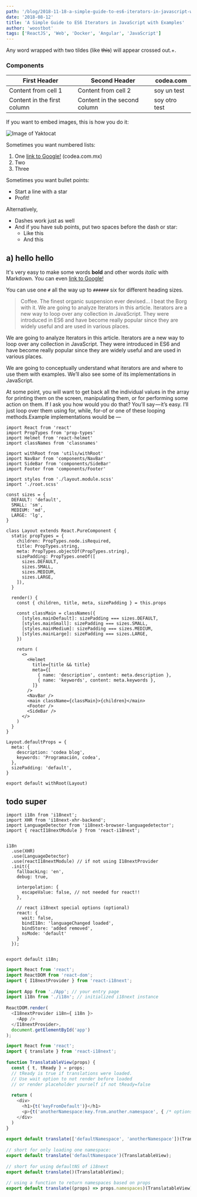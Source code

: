 ```yaml
---
path: '/blog/2018-11-18-a-simple-guide-to-es6-iterators-in-javascript-with-examples'
date: '2018-08-12'
title: 'A Simple Guide to ES6 Iterators in JavaScript with Examples'
author: 'woostbot'
tags: ['ReactJS', 'Web', 'Docker', 'Angular', 'JavaScript']
---
```


Any word wrapped with two tildes (like ~~this~~) will appear crossed out.+.

### Components

| First Header                | Second Header                | codea.com     |
| --------------------------- | ---------------------------- | ------------- |
| Content from cell 1         | Content from cell 2          | soy un test   |
| Content in the first column | Content in the second column | soy otro test |

If you want to embed images, this is how you do it:

![Image of Yaktocat](https://cdn-images-1.medium.com/max/1380/1*hrrakxVFbJDP0jKrC5D_VA.png)

Sometimes you want numbered lists:

1. One [link to Google!](http://google.com) (codea.com.mx)
2. Two
3. Three

Sometimes you want bullet points:

- Start a line with a star
- Profit!

Alternatively,

- Dashes work just as well
- And if you have sub points, put two spaces before the dash or star:
  - Like this
  - And this

## a) hello hello

It's very easy to make some words **bold** and other words _italic_ with Markdown. You can even [link to Google!](http://google.com)

You can use one `#` all the way up to `######` six for different heading sizes.

> Coffee. The finest organic suspension ever devised... I beat the Borg with it.
> We are going to analyze Iterators in this article. Iterators are a new way to loop over any collection in JavaScript. They were introduced in ES6 and have become really popular since they are widely useful and are used in various places.

We are going to analyze Iterators in this article. Iterators are a new way to loop over any collection in JavaScript. They were introduced in ES6 and have become really popular since they are widely useful and are used in various places.

We are going to conceptually understand what iterators are and where to use them with examples. We’ll also see some of its implementations in JavaScript.

At some point, you will want to get back all the individual values in the array for printing them on the screen, manipulating them, or for performing some action on them. If I ask you how would you do that? You’ll say — it’s easy. I’ll just loop over them using for, while, for-of or one of these looping methods.Example implementations would be —

```js{numberLines: true}
import React from 'react'
import PropTypes from 'prop-types'
import Helmet from 'react-helmet'
import classNames from 'classnames'

import withRoot from 'utils/withRoot'
import NavBar from 'components/NavBar'
import SideBar from 'components/SideBar'
import Footer from 'components/Footer'

import styles from './layout.module.scss'
import './root.scss'

const sizes = {
  DEFAULT: 'default',
  SMALL: 'sm',
  MEDIUM: 'md',
  LARGE: 'lg',
}

class Layout extends React.PureComponent {
  static propTypes = {
    children: PropTypes.node.isRequired,
    title: PropTypes.string,
    meta: PropTypes.objectOf(PropTypes.string),
    sizePadding: PropTypes.oneOf([
      sizes.DEFAULT,
      sizes.SMALL,
      sizes.MEDIUM,
      sizes.LARGE,
    ]),
  }

  render() {
    const { children, title, meta, sizePadding } = this.props

    const classMain = classNames({
      [styles.mainDefault]: sizePadding === sizes.DEFAULT,
      [styles.mainSmall]: sizePadding === sizes.SMALL,
      [styles.mainMedium]: sizePadding === sizes.MEDIUM,
      [styles.mainLarge]: sizePadding === sizes.LARGE,
    })

    return (
      <>
        <Helmet
          title={title && title}
          meta={[
            { name: 'description', content: meta.description },
            { name: 'keywords', content: meta.keywords },
          ]}
        />
        <NavBar />
        <main className={classMain}>{children}</main>
        <Footer />
        <SideBar />
      </>
    )
  }
}

Layout.defaultProps = {
  meta: {
    description: 'codea blog',
    keywords: 'Programación, codea',
  },
  sizePadding: 'default',
}

export default withRoot(Layout)
```

## todo super

```js{1-3,12}{numberLines: true}
import i18n from 'i18next';
import XHR from 'i18next-xhr-backend';
import LanguageDetector from 'i18next-browser-languagedetector';
import { reactI18nextModule } from 'react-i18next';
​
​
i18n
  .use(XHR)
  .use(LanguageDetector)
  .use(reactI18nextModule) // if not using I18nextProvider
  .init({
    fallbackLng: 'en',
    debug: true,
​
    interpolation: {
      escapeValue: false, // not needed for react!!
    },
​
    // react i18next special options (optional)
    react: {
      wait: false,
      bindI18n: 'languageChanged loaded',
      bindStore: 'added removed',
      nsMode: 'default'
    }
  });
​
​
export default i18n;
```

```js
import React from 'react';
import ReactDOM from 'react-dom';
import { I18nextProvider } from 'react-i18next';
​
import App from './App'; // your entry page
import i18n from './i18n'; // initialized i18next instance
​
ReactDOM.render(
  <I18nextProvider i18n={ i18n }>
    <App />
  </I18nextProvider>,
  document.getElementById('app')
);
```

```js
import React from 'react';
import { translate } from 'react-i18next';
​
function TranslatableView(props) {
  const { t, tReady } = props;
  // tReady is true if translations were loaded.
  // Use wait option to not render before loaded
  // or render placeholder yourself if not tReady=false
​
  return (
    <div>
      <h1>{t('keyFromDefault')}</h1>
      <p>{t('anotherNamespace:key.from.another.namespace', { /* options t options */ })}</p>
    </div>
  )
}
​
export default translate(['defaultNamespace', 'anotherNamespace'])(TranslatableView);
​
// short for only loading one namespace:
export default translate('defaultNamespace')(TranslatableView);
​
// short for using defaultNS of i18next
export default translate()(TranslatableView);
​
// using a function to return namespaces based on props
export default translate((props) => props.namespaces)(TranslatableView);
```
